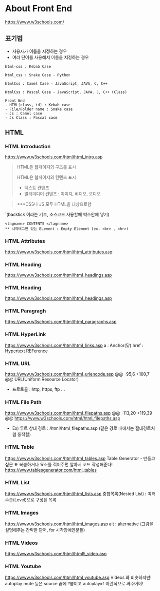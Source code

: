 
# About Front End
https://www.w3schools.com/

## 표기법
- 사용자가 이름을 지정하는 경우
- 여러 단어를 사용해서 이름을 지정하는 경우
```
html-css : Kebab Case

html_css : Snake Case - Python

htmlCss : Camel Case - JavaScript, JAVA, C, C++

HtmlCss : Pascal Case - JavaScript, JAVA, C, C++ (Class)

Front End
- HTML(class, id) : Kebab case
- File/Folder name : Snake case
- Js : Camel case
- Js Class : Pascal case
```

## HTML

### HTML Introduction 
https://www.w3schools.com/html/html_intro.asp

> HTML은 웹페이지의 구조를 표시
> 
> HTML은 웹페이지의 컨텐츠 표시 
>- 텍스트 컨텐츠
>- 멀티미디어 컨텐츠 : 이미지, 비디오, 오디오 

>***CSS나 JS 모두 HTML을 대상으로함

`(backtick 이라는 기호, 소스코드 사용할때 박스안에 넣기)

```
<tagname> CONTENTS </tagname>
** 시작태그만 있는 ELement : Empty Element (ex. <br> , <hr>)
```

### HTML Attributes
https://www.w3schools.com/html/html_attributes.asp



### HTML Heading
https://www.w3schools.com/html/html_headings.asp




### HTML Heading
https://www.w3schools.com/html/html_headings.asp




### HTML Paragragh
https://www.w3schools.com/html/html_paragraphs.asp



### HTML HyperLink
https://www.w3schools.com/html/html_links.asp
a : Anchor(닻)
href : Hypertext REFerence



### HTML URL
https://www.w3schools.com/html/html_urlencode.asp
@@ -95,6 +100,7 @@ URL(Uniform Resource Locator)
- 프로토콜 : http, https, ftp ...



### HTML File Path
https://www.w3schools.com/html/html_filepaths.asp
@@ -113,20 +119,39 @@ https://www.w3schools.com/html/html_filepaths.asp
- Ex) 루트 상대 경로 : /html/html_filepaths.asp (같은 경로 내에서는 절대경로처럼 동작함)



### HTML Table
https://www.w3schools.com/html/html_tables.asp
Table Generator - 만들고싶은 표 복붙하거나 요소를 적어주면 알아서 코드 작성해준다!
https://www.tablesgenerator.com/html_tables



### HTML List
https://www.w3schools.com/html/html_lists.asp
중첩목록(Nested List) : 여러 수준(Level)으로 구성된 목록



### HTML Images
https://www.w3schools.com/html/html_images.asp
alt : alternative (그림을 설명해주는 간략한 단어, for 시각장애인분들)



### HTML Videos
https://www.w3schools.com/html/html5_video.asp



### HTML Youtube
https://www.w3schools.com/html/html_youtube.asp
Videos 와 비슷하지만! autoplay mute 등은 source 끝에 ?붙이고 autoplay=1 이런식으로 써주어야!

